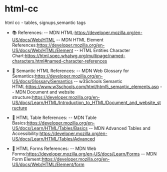 # html-cc
html cc - tables, signups,semantic tags

- 📚 References:
-- MDN HTML:https://developer.mozilla.org/en-US/docs/Web/HTML
-- MDN HTML Element References:https://developer.mozilla.org/en-US/docs/Web/HTML/Element
-- HTML Entities Character Chart:https://html.spec.whatwg.org/multipage/named-characters.html#named-character-references

- 🚀 Semantic HTML References: 
-- MDN Web Glossary for Semantics:https://developer.mozilla.org/en-US/docs/Glossary/Semantics
-- w3Schools Semantic HTML:https://www.w3schools.com/html/html5_semantic_elements.asp
-- MDN Document and website structure:https://developer.mozilla.org/en-US/docs/Learn/HTML/Introduction_to_HTML/Document_and_website_structure

- 🚀 HTML Table References: 
-- MDN Table Basics:https://developer.mozilla.org/en-US/docs/Learn/HTML/Tables/Basics
-- MDN Advanced Tables and Accessibility:https://developer.mozilla.org/en-US/docs/Learn/HTML/Tables/Advanced

- 🚀 HTML Forms References: 
-- MDN Web Forms:https://developer.mozilla.org/en-US/docs/Learn/Forms
-- MDN Form Element:https://developer.mozilla.org/en-US/docs/Web/HTML/Element/form
